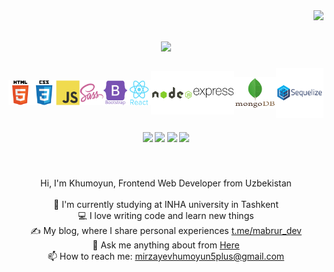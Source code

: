 <img align="right" src="https://visitor-badge.laobi.icu/badge?page_id=khumoyun-dev">

<h1 align="center">
  <a href="https://git.io/typing-svg">
    <img src="https://readme-typing-svg.herokuapp.com?size=30&color=00FF30&background=000000&center=true&vCenter=true&lines=Hi,+there!+👋;This+is+Khumoyun👨‍💻" />
  </a>
</h1>

<p style="display: flex; align-items: center; justify-content: space-between; width: 100%">
  <a href="https://www.w3.org/html/" target="_blank" rel="noreferrer"><img src="https://raw.githubusercontent.com/devicons/devicon/master/icons/html5/html5-original-wordmark.svg" alt="html5" width="40" height="40"/></a>
  <a href="https://www.w3schools.com/css/" target="_blank" rel="noreferrer"><img src="https://raw.githubusercontent.com/devicons/devicon/master/icons/css3/css3-original-wordmark.svg" alt="css3" width="40" height="40"/></a>
  <a href="https://developer.mozilla.org/en-US/docs/Web/JavaScript" target="_blank" rel="noreferrer"><img src="https://raw.githubusercontent.com/devicons/devicon/master/icons/javascript/javascript-original.svg" alt="javascript" width="40" height="40"/></a>
  <a href="https://sass-lang.com" target="_blank" rel="noreferrer"><img src="https://raw.githubusercontent.com/devicons/devicon/master/icons/sass/sass-original.svg" alt="sass" width="40" height="40"/></a>
  <a href="https://getbootstrap.com" target="_blank" rel="noreferrer"><img src="https://raw.githubusercontent.com/devicons/devicon/master/icons/bootstrap/bootstrap-plain-wordmark.svg" alt="bootstrap" width="40" height="40"/></a>
  <a href="https://reactjs.org/" target="_blank" rel="noreferrer"><img src="https://raw.githubusercontent.com/devicons/devicon/master/icons/react/react-original-wordmark.svg" alt="react" width="40" height="40"/></a>
   <a href="https://nodejs.org/" target="_blank" rel="noreferrer"><img src="https://raw.githubusercontent.com/devicons/devicon/master/icons/nodejs/nodejs-original-wordmark.svg" alt="nodejs" width="70" height="70" /></a>
    <a href="https://expressjs.com/" target="_blank" rel="noreferrer"><img src="https://raw.githubusercontent.com/devicons/devicon/master/icons/express/express-original-wordmark.svg" alt="expressjs" width="70" height="70" /></a>
    <a href="https://www.mongodb.com/" target="_blank" rel="noreferrer"><img src="https://raw.githubusercontent.com/devicons/devicon/master/icons/mongodb/mongodb-original-wordmark.svg" alt="mongodb" width="70" height="50" /></a>
    <a href="https://sequelize.org/" target="_blank" rel="noreferrer"><img src="https://raw.githubusercontent.com/devicons/devicon/master/icons/sequelize/sequelize-original-wordmark.svg" alt="sequelize" width="80" height="80" /></a>
<!--   <a href="https://redux.js.org" target="_blank" rel="noreferrer"><img src="https://raw.githubusercontent.com/devicons/devicon/master/icons/redux/redux-original.svg" alt="redux" width="40" height="40"/></a>
  <a href="https://tailwindcss.com/" target="_blank" rel="noreferrer"><img src="https://www.vectorlogo.zone/logos/tailwindcss/tailwindcss-icon.svg" alt="tailwind" width="40" height="40"/></a> -->
</p>

<h5 align="center">
  <a href="https://www.linkedin.com/in/khumoyun-mirzaev/" title="LinkedIn Profile"><img width="80" src="https://img.shields.io/badge/linkedin-%230077B5.svg?style=for-the-badge&logo=linkedin&logoColor=white"></a>
 <a href="https://www.instagram.com/khumoyun_mirzaev/" title="Insta Profile"><img width="90" src="https://img.shields.io/badge/instagram-%23E4405F.svg?style=for-the-badge&logo=Instagram&logoColor=white"></a>
 <a href="https://t.me/khumoyun_mirzaev/" title="TG Profile"><img width="80" src="https://img.shields.io/badge/Telegram-2CA5E0?style=for-the-badge&logo=telegram&logoColor=white"></a>
 <a href="https://twitter.com/khumoyun_dev" title="Twitter Profile"><img width="80" src="https://img.shields.io/badge/Twitter-2CA5E0?style=for-the-badge&logo=Twitter&logoColor=white"></a>
</h5>
<br>
<p align="center">
  Hi, I'm Khumoyun, Frontend Web Developer from Uzbekistan
  <br>
  <br>
  🔬 I'm currently studying at INHA university in Tashkent
  <br>
  💻 I love writing code and learn new things
  <br>
  ✍️ My blog, where I share personal experiences <a href="https://t.me/mabrur_dev">t.me/mabrur_dev</a>
  <br>
  💬 Ask me anything about from <a href="https://github.com/khumoyun-dev/khumoyun-dev/issues" title="Issues">Here</a>
  <br>
  📫 How to reach me: <a href="mailto: mirzayevhumoyun5plus@gmail.com">mirzayevhumoyun5plus@gmail.com</a>
</p>
